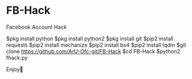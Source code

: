 # FB-Hack
Facebook Account Hack

$pkg install python 
$pkg install python2
$pkg install git
$pip2 install requests
$pip2 install mechanize
$pip2 install bs4
$pip2 install tqdm
$git clone https://github.com/ArU-Ofc-git/FB-Hack
$cd FB-Hack
$python2 fhack.py

Enjoy🥴
